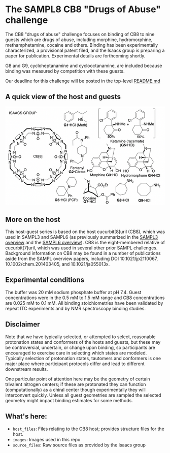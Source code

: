# The SAMPL8 CB8 "Drugs of Abuse" challenge

The CB8 "drugs of abuse" challenge focuses on binding of CB8 to nine guests which are drugs of abuse, including morphine, hydromorphine, methamphetamine, cocaine and others. Binding has been experimentally characterized, a provisional patent filed, and the Isaacs group is preparing a paper for publication. Experimental details are forthcoming shortly.

G8 and G9, cycloheptanamine and cyclooctanamine, are included because binding was measured by competition with these guests.

Our deadline for this challenge will be posted in the top-level [README.md](https://github.com/samplchallenges/SAMPL8/blob/master/README.md#the-cb8-challenge)

## A quick view of the host and guests

![](images/CB8_overview.png)

## More on the host

This host-guest series is based on the host cucurbit[8]uril (CB8), which was used in SAMPL3 and SAMPL6 (as previously summarized in the [SAMPL3 overview](http://dx.doi.org/10.1007/s10822-012-9554-1) and the [SAMPL6 overview](http://dx.doi.org/10.1007/s10822-018-0170-6)). CB8 is the eight-membered relative of cucurbit[7]uril, which was used in several other prior SAMPL challenges. Background information on CB8 may be found in a number of publications aside from the SAMPL overview papers, including DOI 10.1021/jp2110067, 10.1002/chem.201403405, and 10.1021/ja055013x.

## Experimental conditions

The buffer was 20 mM sodium phosphate buffer at pH 7.4. Guest concentrations were in the 0.5 mM to 1.5 mM range and CB8 concentrations are 0.025 mM to 0.1 mM. All binding stoichiometries have been validated by repeat ITC experiments and by NMR spectroscopy binding studies.


## Disclaimer

Note that we have typically selected, or attempted to select, reasonable protonation states and conformers of the hosts and guests, but these may be controversial, uncertain, or change upon binding, so participants are encouraged to exercise care in selecting which states are modeled. Typically selection of protonation states, tautomers and conformers is one major place where participant protocols differ and lead to different downstream results.

One particular point of attention here may be the geometry of certain trivalent nitrogen centers; if these are protonated they can function (computationally) as a chiral center though experimentally they will interconvert quickly. Unless all guest geometries are sampled the selected geometry might impact binding estimates for some methods.

## What's here:
- `host_files`: Files relating to the CB8 host; provides structure files for the host.
- `images`: Images used in this repo
- `source_files`: Raw source files as provided by the Isaacs group

